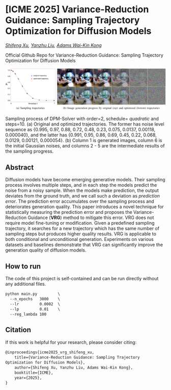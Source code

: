 # [ICME 2025] Variance-Reduction Guidance: Sampling Trajectory Optimization for Diffusion Models
*[Shifeng Xu](https://www.linkedin.com/in/shifeng-xu-a1b93517/), 
 [Yanzhu Liu](https://openreview.net/profile?id=~Yanzhu_Liu2), 
 [Adams Wai-Kin Kong](https://personal.ntu.edu.sg/AdamsKong/)*

Official Github Repo for Variance-Reduction Guidance: Sampling Trajectory Optimization for Diffusion Models

<img src="docs/fig_bedroom-compare-with-inter-steps.png" alt="">

Sampling process of DPM-Solver with order=2, schedule= *quadratic* and steps=10. 
(a) Original and optimized trajectories. 
The former has noise level sequence as 
{0.995, 0.97, 0.88, 0.72, 0.48, 0.23, 0.075, 0.0137, 0.00118, 0.000040}, and the latter has 
{0.991, 0.95, 0.86, 0.69, 0.45, 0.22, 0.068, 0.0129, 0.00121, 0.000054}. 
(b) Column 1 is generated images, column 6 is the initial Gaussian noises, 
and columns 2 - 5 are the intermediate results of the sampling progress. 

## Abstract
Diffusion models have become emerging generative models. 
Their sampling process involves multiple steps, 
and in each step the models predict the noise from a noisy sample. 
When the models make prediction, the output deviates from the ground truth, 
and we call such a deviation as *prediction error*. 
The prediction error accumulates over the sampling process and deteriorates generation quality. 
This paper introduces a novel technique for statistically measuring the prediction error 
and proposes the Variance-Reduction Guidance (**VRG**) method to mitigate this error. 
VRG does not require model fine-tuning or modification. 
Given a predefined sampling trajectory, it searches for a new trajectory 
which has the same number of sampling steps but produces higher quality results.
VRG is applicable to both conditional and unconditional generation. 
Experiments on various datasets and baselines demonstrate that 
VRG can significantly improve the generation quality of diffusion models. 

## How to run
The code of this project is self-contained and can be run directly without any additional files.
```code
python main.py         \
  --n_epochs   3000    \
  --lr         0.0002  \
  --lp         0.01    \
  --reg_lambda 100
```

## Citation
If this work is helpful for your research, please consider citing:

```
@inproceedings{icme2025_vrg_shifeng_xu,
    title={Variance-Reduction Guidance: Sampling Trajectory Optimization for Diffusion Models}, 
    author={Shifeng Xu, Yanzhu Liu, Adams Wai-Kin Kong},
    booktitle={ICME},
    year={2025},
}
```